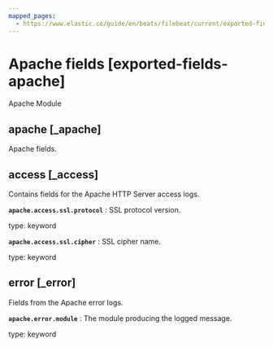```yaml
---
mapped_pages:
  - https://www.elastic.co/guide/en/beats/filebeat/current/exported-fields-apache.html
---
```


<!-- This file is generated! See scripts/generate_fields_docs.py -->

# Apache fields [exported-fields-apache]

Apache Module

## apache [_apache]

Apache fields.

## access [_access]

Contains fields for the Apache HTTP Server access logs.

**`apache.access.ssl.protocol`**
:   SSL protocol version.

type: keyword


**`apache.access.ssl.cipher`**
:   SSL cipher name.

type: keyword


## error [_error]

Fields from the Apache error logs.

**`apache.error.module`**
:   The module producing the logged message.

type: keyword



